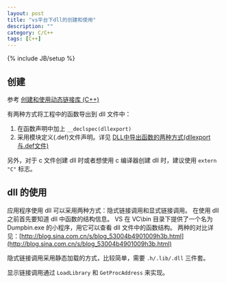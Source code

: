 ```yaml
---
layout: post
title: "vs平台下dll的创建和使用"
description: ""
category: C/C++
tags: [C++]
---
```

{% include JB/setup %}

## 创建

参考 [创建和使用动态链接库 (C++)](http://www.cnblogs.com/houkai/archive/2013/06/05/3119513.html)

有两种方式将工程中的函数导出到 dll 文件中：

  1. 在函数声明中加上 `__declspec(dllexport)`
  2. 采用模块定义(.def)文件声明。详见 [DLL中导出函数的两种方式(dllexport与.def文件)](http://www.cnblogs.com/enterBeijingThreetimes/archive/2010/08/04/1792099.html)

另外，对于 c 文件创建 dll 时或者想使用 c 编译器创建 dll 时，建议使用 `extern "C"` 标志。

## dll 的使用

应用程序使用 dll 可以采用两种方式：隐式链接调用和显式链接调用。
在使用 dll 之前首先要知道 dll 中函数的结构信息。
VS 在 VC\bin 目录下提供了一个名为 Dumpbin.exe 的小程序，用它可以查看 dll 文件中的函数结构。
两种的对比详见：[http://blog.sina.com.cn/s/blog_53004b4901009h3b.html](http://blog.sina.com.cn/s/blog_53004b4901009h3b.html)

隐式链接调用采用静态加载的方式，比较简单，需要 `.h/.lib/.dll` 三件套。

显示链接调用通过 `LoadLibrary` 和 `GetProcAddress` 来实现。
